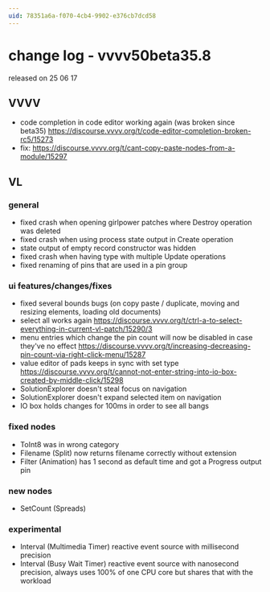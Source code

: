 ```yaml
---
uid: 78351a6a-f070-4cb4-9902-e376cb7dcd58
---
```


# change log - vvvv50beta35.8
released on 25 06 17  

## VVVV
* code completion in code editor working again (was broken since beta35) https://discourse.vvvv.org/t/code-editor-completion-broken-rc5/15273  
* fix: https://discourse.vvvv.org/t/cant-copy-paste-nodes-from-a-module/15297  

## VL
### general
* fixed crash when opening girlpower patches where Destroy operation was deleted  
* fixed crash when using process state output in Create operation  
* state output of empty record constructor was hidden  
* fixed crash when having type with multiple Update operations   
* fixed renaming of pins that are used in a pin group  

### ui features/changes/fixes
* fixed several bounds bugs (on copy paste / duplicate, moving and resizing elements, loading old documents)  
* select all works again https://discourse.vvvv.org/t/ctrl-a-to-select-everything-in-current-vl-patch/15290/3  
* menu entries which change the pin count will now be disabled in case they've no effect https://discourse.vvvv.org/t/increasing-decreasing-pin-count-via-right-click-menu/15287  
* value editor of pads keeps in sync with set type https://discourse.vvvv.org/t/cannot-not-enter-string-into-io-box-created-by-middle-click/15298  
* SolutionExplorer doesn't steal focus on navigation  
* SolutionExplorer doesn't expand selected item on navigation  
* IO box holds changes for 100ms in order to see all bangs  

### fixed nodes
* ToInt8 was in wrong category  
* Filename (Split) now returns filename correctly without extension  
* Filter (Animation) has 1 second as default time and got a Progress output pin  

### new nodes
* SetCount (Spreads)  

### experimental
* Interval (Multimedia Timer) reactive event source with millisecond precision  
* Interval (Busy Wait Timer) reactive event source with nanosecond precision, always uses 100% of one CPU core but shares that with the workload